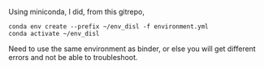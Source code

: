 Using miniconda, I did, from this gitrepo,
```
conda env create --prefix ~/env_disl -f environment.yml 
conda activate ~/env_disl
```

Need to use the same environment as binder, or else you will get different errors and not be able to troubleshoot.

